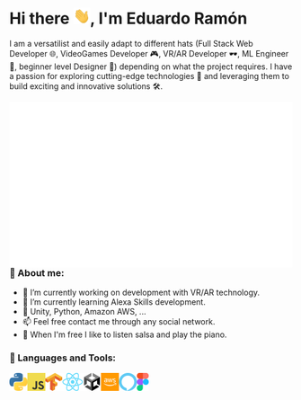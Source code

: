 # Hi there <img src="https://github.com/Edurz135/Edurz135/blob/main/assets/hand.gif" width="30">, I'm Eduardo Ramón 

I am a versatilist and easily adapt to different hats (Full Stack Web Developer 🌐, VideoGames Developer 🎮, VR/AR Developer 🕶, ML Engineer 🤖, beginner level Designer 🎨) depending on what the project requires. I have a passion for exploring cutting-edge technologies 🚀 and leveraging them to build exciting and innovative solutions 🛠️.

<a href="#macropower-title">
  <img src="https://github.com/Edurz135/Github-Stats-Visualization/blob/master/generated/overview.svg#gh-dark-mode-only" alt="macropower" align="right" />
</a>

### 💯 About me:
- 🔭 I’m currently working on development with VR/AR technology.
- 🌱 I’m currently learning Alexa Skills development.
- 💖 Unity, Python, Amazon AWS, ...
- 📫 Feel free contact me through any social network. 
- 🎹 When I'm free I like to listen salsa and play the piano.

### 🔨 Languages and Tools:
<a href="https://www.python.org" target="_blank"><img align="left" alt="Python" height ="32px" src="https://github.com/Edurz135/Edurz135/blob/main/assets/python.png"></a>
<a href="https://developer.mozilla.org/en-US/docs/Web/JavaScript" target="_blank"> <img align="left" alt="JavaScript" height ="32px"  src="https://github.com/Edurz135/Edurz135/blob/main/assets/javascript.png"> </a>
<a href="https://www.tensorflow.org/" target="_blank"> <img align="left" alt="Tensorflow" height ="32px"  src="https://github.com/Edurz135/Edurz135/blob/main/assets/tensorflow.png"> </a>
<a href="https://reactjs.org/" target="_blank"> <img align="left" alt="React" height ="32px" src="https://github.com/Edurz135/Edurz135/blob/main/assets/react.png"></a>
<a href="https://unity.com/" target="_blank"><img align="left" alt="Unity" height ="32px" src="https://github.com/Edurz135/Edurz135/blob/main/assets/unity.png"></a>
<a href="https://aws.amazon.com/?nc2=h_lg" target="_blank"> <img src="https://github.com/Edurz135/Edurz135/blob/main/assets/aws.png" align="left" alt="Amazon" height='32px'/> </a>
<a href="https://alexa.amazon.com/" target="_blank"> <img src="https://github.com/Edurz135/Edurz135/blob/main/assets/alexa.png" align="left" alt="Alexa" height='32px'/> </a>
<a href="https://www.figma.com/" target="_blank"> <img src="https://github.com/Edurz135/Edurz135/blob/main/assets/figma.png" align="left" alt="figma" height='32px'/> </a>
<br>
